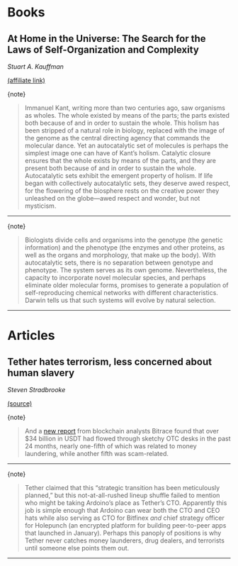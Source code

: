 # Books

## At Home in the Universe: The Search for the Laws of Self-Organization and Complexity
*Stuart A. Kauffman*

[(affiliate link)](https://www.amazon.com/dp/B004VEEO12)

{note}

> Immanuel Kant, writing more than two centuries ago, saw organisms as wholes. The whole existed by means of the parts; the parts existed both because of and in order to sustain the whole. This holism has been stripped of a natural role in biology, replaced with the image of the genome as the central directing agency that commands the molecular dance. Yet an autocatalytic set of molecules is perhaps the simplest image one can have of Kant’s holism. Catalytic closure ensures that the whole exists by means of the parts, and they are present both because of and in order to sustain the whole. Autocatalytic sets exhibit the emergent property of holism. If life began with collectively autocatalytic sets, they deserve awed respect, for the flowering of the biosphere rests on the creative power they unleashed on the globe—awed respect and wonder, but not mysticism.

---

{note}

> Biologists divide cells and organisms into the genotype (the genetic information) and the phenotype (the enzymes and other proteins, as well as the organs and morphology, that make up the body). With autocatalytic sets, there is no separation between genotype and phenotype. The system serves as its own genome. Nevertheless, the capacity to incorporate novel molecular species, and perhaps eliminate older molecular forms, promises to generate a population of self-reproducing chemical networks with different characteristics. Darwin tells us that such systems will evolve by natural selection.

---



# Articles

## Tether hates terrorism, less concerned about human slavery
*Steven Stradbrooke*

[(source)](https://coingeek.com/tether-hates-terrorism-less-concerned-about-human-slavery/)

{note}

> And a [new report](https://mp.weixin.qq.com/s/a2t64MUfDupoEo9Y8Uw6FQ) from blockchain analysts Bitrace found that over $34 billion in USDT had flowed through sketchy OTC desks in the past 24 months, nearly one-fifth of which was related to money laundering, while another fifth was scam-related.

---

{note}

> Tether claimed that this “strategic transition has been meticulously planned,” but this not-at-all-rushed lineup shuffle failed to mention who might be taking Ardoino’s place as Tether’s CTO. Apparently this job is simple enough that Ardoino can wear both the CTO and CEO hats while also serving as CTO for Bitfinex *and* chief strategy officer for Holepunch (an encrypted platform for building peer-to-peer apps that launched in January). Perhaps this panoply of positions is why Tether never catches money launderers, drug dealers, and terrorists until someone else points them out.

---



